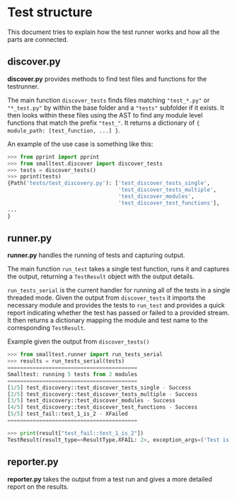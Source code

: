 # Test structure #
This document tries to explain how the test runner works and how
all the parts are connected.

## discover.py ##
**discover.py** provides methods to find test files and functions for the 
testrunner. 

The main function `discover_tests` finds files matching `"test_*.py"` or
`"*_test.py"` by within the base folder and a `"tests"` subfolder if it exists.
It then looks within these files using the AST to find any module level 
functions that match the prefix `"test_"`. It returns a dictionary of 
`{ module_path: [test_function, ...] }`.

An example of the use case is something like this:
```python
>>> from pprint import pprint
>>> from smalltest.discover import discover_tests
>>> tests = discover_tests()
>>> pprint(tests)
{Path('tests/test_discovery.py'): ['test_discover_tests_single',
                                   'test_discover_tests_multiple',
                                   'test_discover_modules',
                                   'test_discover_test_functions'],
...
}
```

## runner.py ##
**runner.py** handles the running of tests and capturing output. 

The main function `run_test` takes a single test function, runs it and 
captures the output, returning a `TestResult` object with the output details.

`run_tests_serial` is the current handler for running all of the tests in a 
single threaded mode. Given the output from `discover_tests` it imports the
necessary module and provides the tests to `run_test` and provides a quick
report indicating whether the test has passed or failed to a provided stream.
It then returns a dictionary mapping the module and test name to the
corresponding `TestResult`.

Example given the output from `discover_tests()`
```python
>>> from smalltest.runner import run_tests_serial
>>> results = run_tests_serial(tests)
=========================================
Smalltest: running 5 tests from 2 modules
=========================================
[1/5] test_discovery::test_discover_tests_single - Success
[2/5] test_discovery::test_discover_tests_multiple - Success
[3/5] test_discovery::test_discover_modules - Success
[4/5] test_discovery::test_discover_test_functions - Success
[5/5] test_fail::test_1_is_2 - XFailed
=========================================

>>> print(result["test_fail::test_1_is_2"])
TestResult(result_type=<ResultType.XFAIL: 2>, exception_args=('Test is always false.', 'Does 1 == 2'), stdout='Captured STDOUT', stderr='Captured STDERR', warnings=[])
```

## reporter.py ##
**reporter.py** takes the output from a test run and gives a more detailed 
report on the results.


